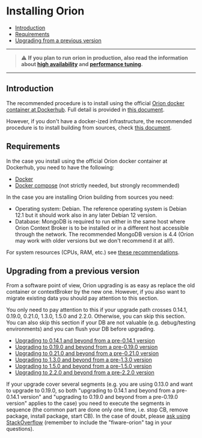 # Installing Orion

* [Introduction](#introduction)
* [Requirements](#requirements)
* [Upgrading from a previous version](#upgrading-from-a-previous-version)
    
---
> :warning: **If you plan to run orion in production, also read the information about [high availability](extra/ha.md) and [performance tuning](perf_tuning.md).**
---

## Introduction

The recommended procedure is to install using the official [Orion docker container at Dockerhub](https://hub.docker.com/repository/docker/telefonicaiot/fiware-orion). Full detail is provided in [this document](https://github.com/telefonicaid/fiware-orion/blob/master/docker/README.md).

However, if you don't have a docker-ized infrastructure, the recommended procedure is to install building from sources, check [this document](build_source.md).

## Requirements

In the case you install using the official Orion docker container at Dockerhub, you need to have the following:

* [Docker](https://docs.docker.com/engine/install/)
* [Docker compose](https://docs.docker.com/compose/install/) (not strictly needed, but strongly recommended) 

In the case you are installing Orion building from sources you need:

* Operating system: Debian. The reference operating system is Debian 12.1
  but it should work also in any later Debian 12 version.
* Database: MongoDB is required to run either in the same host where Orion Context Broker is to be installed or in a different host accessible through the network. The recommended MongoDB version
  is 4.4 (Orion may work with older versions but we don't recommend it at all!).

For system resources (CPUs, RAM, etc.) see [these recommendations](diagnosis.md#resource-availability).

## Upgrading from a previous version

From a software point of view, Orion upgrading is as easy as replace the old container or contextBroker by the new one. However, if you also want to migrate existing data you should pay attention to this section.

You only need to pay attention to this if your upgrade path crosses 0.14.1, 0.19.0, 0.21.0, 1.3.0, 1.5.0 and 2.2.0.
Otherwise, you can skip this section. You can also skip this section if your DB are not valuable (e.g. debug/testing environments) and
you can flush your DB before upgrading.

* [Upgrading to 0.14.1 and beyond from a pre-0.14.1 version](upgrading_crossing_0-14-1.md)
* [Upgrading to 0.19.0 and beyond from a pre-0.19.0 version](upgrading_crossing_0-19-0.md)
* [Upgrading to 0.21.0 and beyond from a pre-0.21.0 version](upgrading_crossing_0-21-0.md)
* [Upgrading to 1.3.0 and beyond from a pre-1.3.0 version](upgrading_crossing_1-3-0.md)
* [Upgrading to 1.5.0 and beyond from a pre-1.5.0 version](upgrading_crossing_1-5-0.md)
* [Upgrading to 2.2.0 and beyond from a pre-2.2.0 version](upgrading_crossing_2-2-0.md)

If your upgrade cover several segments (e.g. you are using 0.13.0 and
want to upgrade to 0.19.0, so both "upgrading to 0.14.1 and beyond from
a pre-0.14.1 version" and "upgrading to 0.19.0 and beyond from a
pre-0.19.0 version" applies to the case) you need to execute the
segments in sequence (the common part are done only one time, i.e. stop
CB, remove package, install package, start CB). In the case of doubt,
please [ask using StackOverflow](http://stackoverflow.com/questions/ask)
(remember to include the "fiware-orion" tag in your questions).
